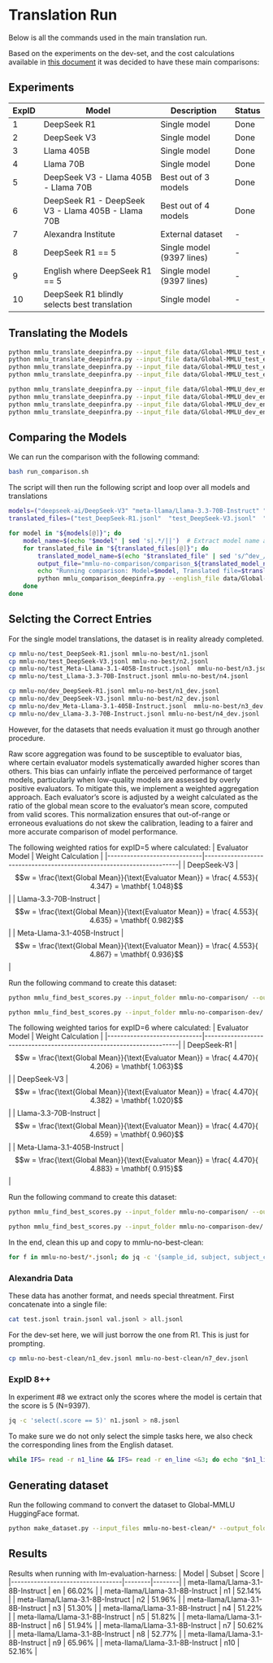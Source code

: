 # Translation Run
Below is all the commands used in the main translation run. 

Based on the experiments on the dev-set, and the cost calculations available in [this document](translation_experiment.md) it was decided to have these main comparisons:

## Experiments
| ExpID | Model                                                    | Description                                   | Status                     | 
|-------|----------------------------------------------------------|-----------------------------------------------|---------------------------------|
| 1     | DeepSeek R1                                              | Single model                                  | Done                            |
| 2     | DeepSeek V3                                              | Single model                                  | Done                            |
| 3     | Llama 405B                                               | Single model                                  | Done                            |
| 4     | Llama 70B                                                | Single model                                  | Done                            |
| 5     | DeepSeek V3 - Llama 405B - Llama 70B                     | Best out of 3 models                          | Done                            |
| 6     | DeepSeek R1 - DeepSeek V3 - Llama 405B - Llama 70B       | Best out of 4 models                          | Done                            |
| 7     | Alexandra Institute                                      | External dataset                              | -                               |
| 8     | DeepSeek R1 == 5                                         | Single model (9397 lines)                     | -                               |
| 9     | English where DeepSeek R1 == 5                           | Single model (9397 lines)                     | -                               |
| 10     | DeepSeek R1 blindly selects best translation            | Single model                                  | -                               |


## Translating the Models
```bash
python mmlu_translate_deepinfra.py --input_file data/Global-MMLU_test_en.jsonl --output_file mmlu-no/test_DeepSeek-R1.jsonl --template_file templates/bokmal_template.txt --model deepseek-ai/DeepSeek-R1
python mmlu_translate_deepinfra.py --input_file data/Global-MMLU_test_en.jsonl --output_file mmlu-no/test_DeepSeek-V3.jsonl --template_file templates/bokmal_template.txt --model deepseek-ai/DeepSeek-V3
python mmlu_translate_deepinfra.py --input_file data/Global-MMLU_test_en.jsonl --output_file mmlu-no/test_Meta-Llama-3.1-405B-Instruct.jsonl --template_file templates/bokmal_template.txt --model meta-llama/Meta-Llama-3.1-405B-Instruct
python mmlu_translate_deepinfra.py --input_file data/Global-MMLU_test_en.jsonl --output_file mmlu-no/test_Llama-3.3-70B-Instruct.jsonl --template_file templates/bokmal_template.txt --model meta-llama/Llama-3.3-70B-Instruct
```

```bash
python mmlu_translate_deepinfra.py --input_file data/Global-MMLU_dev_en.jsonl --output_file mmlu-no/dev_DeepSeek-R1.jsonl --template_file templates/bokmal_template.txt --model deepseek-ai/DeepSeek-R1
python mmlu_translate_deepinfra.py --input_file data/Global-MMLU_dev_en.jsonl --output_file mmlu-no/dev_DeepSeek-V3.jsonl --template_file templates/bokmal_template.txt --model deepseek-ai/DeepSeek-V3
python mmlu_translate_deepinfra.py --input_file data/Global-MMLU_dev_en.jsonl --output_file mmlu-no/dev_Meta-Llama-3.1-405B-Instruct.jsonl --template_file templates/bokmal_template.txt --model meta-llama/Meta-Llama-3.1-405B-Instruct
python mmlu_translate_deepinfra.py --input_file data/Global-MMLU_dev_en.jsonl --output_file mmlu-no/dev_Llama-3.3-70B-Instruct.jsonl --template_file templates/bokmal_template.txt --model meta-llama/Llama-3.3-70B-Instruct
```



## Comparing the Models
We can run the comparison with the following command:

```bash
bash run_comparison.sh
```

The script will then run the following script and loop over all models and translations

```bash
models=("deepseek-ai/DeepSeek-V3" "meta-llama/Llama-3.3-70B-Instruct" "meta-llama/Meta-Llama-3.1-405B-Instruct" "deepseek-ai/DeepSeek-R1")
translated_files=("test_DeepSeek-R1.jsonl"  "test_DeepSeek-V3.jsonl"  "test_Llama-3.3-70B-Instruct.jsonl"  "test_Meta-Llama-3.1-405B-Instruct.jsonl")

for model in "${models[@]}"; do
    model_name=$(echo "$model" | sed 's|.*/||')  # Extract model name after last "/"
    for translated_file in "${translated_files[@]}"; do
        translated_model_name=$(echo "$translated_file" | sed 's/^dev_//' | sed 's/\.jsonl$//')
        output_file="mmlu-no-comparison/comparison_${translated_model_name}_by_${model_name}.jsonl"
        echo "Running comparison: Model=$model, Translated file=$translated_file"
        python mmlu_comparison_deepinfra.py --english_file data/Global-MMLU_test_en.jsonl --norwegian_file mmlu-no/${translated_file} --output_file ${output_file} --model ${model}
    done
done
```

## Selcting the Correct Entries
For the single model translations, the dataset is in reality already completed. 

```bash
cp mmlu-no/test_DeepSeek-R1.jsonl mmlu-no-best/n1.jsonl
cp mmlu-no/test_DeepSeek-V3.jsonl mmlu-no-best/n2.jsonl
cp mmlu-no/test_Meta-Llama-3.1-405B-Instruct.jsonl  mmlu-no-best/n3.jsonl
cp mmlu-no/test_Llama-3.3-70B-Instruct.jsonl mmlu-no-best/n4.jsonl
```

```bash
cp mmlu-no/dev_DeepSeek-R1.jsonl mmlu-no-best/n1_dev.jsonl
cp mmlu-no/dev_DeepSeek-V3.jsonl mmlu-no-best/n2_dev.jsonl
cp mmlu-no/dev_Meta-Llama-3.1-405B-Instruct.jsonl  mmlu-no-best/n3_dev.jsonl
cp mmlu-no/dev_Llama-3.3-70B-Instruct.jsonl mmlu-no-best/n4_dev.jsonl
```

However, for the datasets that needs evaluation it must go through another procedure.

Raw score aggregation was found to be susceptible to evaluator bias, where certain evaluator models systematically awarded higher scores than others. This bias can unfairly inflate the perceived performance of target models, particularly when low-quality models are assessed by overly positive evaluators. To mitigate this, we implement a weighted aggregation approach. Each evaluator’s score is adjusted by a weight calculated as the ratio of the global mean score to the evaluator’s mean score, computed from valid scores. This normalization ensures that out-of-range or erroneous evaluations do not skew the calibration, leading to a fairer and more accurate comparison of model performance.

The following weighted ratios for expID=5 where calculated:
| Evaluator Model             | Weight Calculation                                                              |
|-----------------------------|----------------------------------------------------------------------|
| DeepSeek-V3                 | $$w = \frac{\text{Global Mean}}{\text{Evaluator Mean}} = \frac{ 4.553}{ 4.347} = \mathbf{ 1.048}$$ |
| Llama-3.3-70B-Instruct      | $$w = \frac{\text{Global Mean}}{\text{Evaluator Mean}} = \frac{ 4.553}{ 4.635} = \mathbf{ 0.982}$$ |
| Meta-Llama-3.1-405B-Instruct | $$w = \frac{\text{Global Mean}}{\text{Evaluator Mean}} = \frac{ 4.553}{ 4.867} = \mathbf{ 0.936}$$ |

Run the following command to create this dataset:
```bash
python mmlu_find_best_scores.py --input_folder mmlu-no-comparison/ --output_file mmlu-no-best/n5.jsonl --exclude_reasoning --exclude_smallmodels

python mmlu_find_best_scores.py --input_folder mmlu-no-comparison-dev/ --output_file mmlu-no-best/n5_dev.jsonl --exclude_reasoning --exclude_smallmodels
```



The following weighted tarios for expID=6 where calculated:
| Evaluator Model             | Weight Calculation                                                   |
|-----------------------------|----------------------------------------------------------------------|
| DeepSeek-R1                 | $$w = \frac{\text{Global Mean}}{\text{Evaluator Mean}} = \frac{ 4.470}{ 4.206} = \mathbf{ 1.063}$$ |
| DeepSeek-V3                 | $$w = \frac{\text{Global Mean}}{\text{Evaluator Mean}} = \frac{ 4.470}{ 4.382} = \mathbf{ 1.020}$$ |
| Llama-3.3-70B-Instruct      | $$w = \frac{\text{Global Mean}}{\text{Evaluator Mean}} = \frac{ 4.470}{ 4.659} = \mathbf{ 0.960}$$ |
| Meta-Llama-3.1-405B-Instruct | $$w = \frac{\text{Global Mean}}{\text{Evaluator Mean}} = \frac{ 4.470}{ 4.883} = \mathbf{ 0.915}$$ |

Run the following command to create this dataset:

```bash
python mmlu_find_best_scores.py --input_folder mmlu-no-comparison/ --output_file mmlu-no-best/n6.jsonl --exclude_smallmodels

python mmlu_find_best_scores.py --input_folder mmlu-no-comparison-dev/ --output_file mmlu-no-best/n6_dev.jsonl --exclude_smallmodels

```

In the end, clean this up and copy to mmlu-no-best-clean:
```bash
for f in mmlu-no-best/*.jsonl; do jq -c '{sample_id, subject, subject_category, question, option_a, option_b, option_c, option_d, answer, required_knowledge, time_sensitive, reference, culture, region, country, cultural_sensitivity_label, is_annotated}' "$f" > mmlu-no-best-clean/"$(basename "$f")"; done
```

### Alexandria Data
These data has another format, and needs special threatment. First concatenate into a single file:

```bash
cat test.jsonl train.jsonl val.jsonl > all.jsonl
```
For the dev-set here, we will just borrow the one from R1. This is just for prompting.

```bash
cp mmlu-no-best-clean/n1_dev.jsonl mmlu-no-best-clean/n7_dev.jsonl
```

### ExpID 8++
In experiment #8 we extract only the scores where the model is certain that the score is 5 (N=9397).

```bash
jq -c 'select(.score == 5)' n1.jsonl > n8.jsonl
```

To make sure we do not only select the simple tasks here, we also check the corresponding lines from the English dataset. 

```bash
while IFS= read -r n1_line && IFS= read -r en_line <&3; do echo "$n1_line" | jq -e 'select(.score==5)' > /dev/null && echo "$en_line"; done < n1.jsonl 3< en.jsonl > n9.jsonl
```



## Generating dataset
Run the following command to convert the dataset to Global-MMLU HuggingFace format.
```bash
python make_dataset.py --input_files mmlu-no-best-clean/* --output_folder path_to_dataset/
```

## Results
Results when running with lm-evaluation-harness:
| Model                            | Subset | Score  |
|----------------------------------|--------|--------|
| meta-llama/Llama-3.1-8B-Instruct | en     | 66.02% |
| meta-llama/Llama-3.1-8B-Instruct | n1     | 52.14% |
| meta-llama/Llama-3.1-8B-Instruct | n2     | 51.96% |
| meta-llama/Llama-3.1-8B-Instruct | n3     | 51.30% |
| meta-llama/Llama-3.1-8B-Instruct | n4     | 51.22% |
| meta-llama/Llama-3.1-8B-Instruct | n5     | 51.82% |
| meta-llama/Llama-3.1-8B-Instruct | n6     | 51.94% |
| meta-llama/Llama-3.1-8B-Instruct | n7     | 50.62% |
| meta-llama/Llama-3.1-8B-Instruct | n8     | 52.77% |
| meta-llama/Llama-3.1-8B-Instruct | n9     | 65.96% |
| meta-llama/Llama-3.1-8B-Instruct | n10    | 52.16% |
